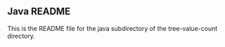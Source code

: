 ## Java README

This is the README file for the java subdirectory of the tree-value-count directory.